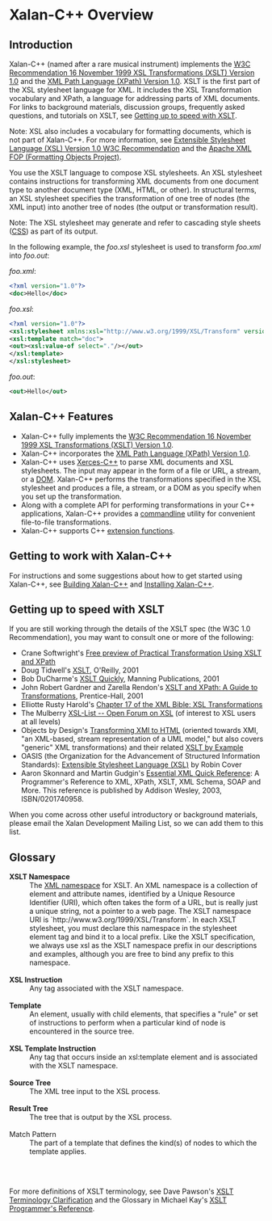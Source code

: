 # Xalan-C++ Overview

## Introduction

Xalan-C++ (named after a rare musical instrument) implements the
[W3C Recommendation 16 November 1999 XSL Transformations (XSLT) Version 1.0](http://www.w3.org/TR/xslt)
and the
[XML Path Language (XPath) Version 1.0](http://www.w3.org/TR/xpath).
XSLT is the first part of the XSL stylesheet language for XML. It includes the XSL
Transformation vocabulary and XPath, a language for addressing parts of XML documents. For links to background materials, 
discussion groups, frequently asked questions, and tutorials on XSLT, see
[Getting up to speed with XSLT](#getting-up-to-speed-with-xslt). 

Note: XSL also includes a vocabulary for formatting documents, which is
not part of Xalan-C++.  For more information, see 
[Extensible Stylesheet Language (XSL) Version 1.0 W3C Recommendation](http://www.w3.org/TR/xsl)
and the [Apache XML FOP (Formatting Objects Project)](http://xmlgraphics.apache.org/fop).

You use the XSLT language to compose XSL stylesheets. An XSL stylesheet
contains instructions for transforming XML documents from one document
type to another document type (XML, HTML, or other). In structural
terms, an XSL stylesheet specifies the transformation of one tree of
nodes (the XML input) into another tree of nodes (the output or
transformation result).

Note: The XSL stylesheet may generate and refer to cascading style
sheets ([CSS](http://www.w3.org/Style/CSS/)) as part of its output.

In the following example, the *foo.xsl* stylesheet is used to transform
*foo.xml* into *foo.out*:

*foo.xml*:

```xml
<?xml version="1.0"?>
<doc>Hello</doc>
```

*foo.xsl*:

```xml
<?xml version="1.0"?> 
<xsl:stylesheet xmlns:xsl="http://www.w3.org/1999/XSL/Transform" version="1.0">
<xsl:template match="doc">
<out><xsl:value-of select="."/></out>
</xsl:template>
</xsl:stylesheet>
```

*foo.out*:

```xml
<out>Hello</out>
```

## Xalan-C++ Features

* Xalan-C++ fully implements the
  [W3C Recommendation 16 November 1999 XSL Transformations (XSLT) Version 1.0](http://www.w3.org/TR/xslt).
* Xalan-C++ incorporates the
  [XML Path Language (XPath) Version 1.0](http://www.w3.org/TR/xpath).
* Xalan-C++ uses [Xerces-C++](http://xerces.apache.org/xerces-c/index.html)
  to parse XML documents and XSL stylesheets.  The input may appear in
  the form of a file or URL, a stream, or a [DOM](http://www.w3.org/DOM). 
  Xalan-C++ performs the transformations specified in the XSL
  stylesheet and produces a file, a stream, or a DOM as you
  specify when you set up the transformation.
* Along with a complete API for performing transformations in your C++
  applications, Xalan-C++ provides a [commandline](commandline.md)
  utility for convenient file-to-file transformations.
* Xalan-C++ supports C++ [extension functions](extensions.md).

## Getting to work with Xalan-C++

For instructions and some suggestions about how to get started using
Xalan-C++, see [Building Xalan-C++](build.md) and
[Installing Xalan-C++](install.md).

## Getting up to speed with XSLT

If you are still working through the details of the XSLT spec (the W3C
1.0 Recommendation), you may want to consult one or more of the
following:

* Crane Softwright's
  [Free preview of Practical Transformation Using XSLT and XPath](http://www.CraneSoftwrights.com/training/)
* Doug Tidwell's [XSLT](http://www.oreilly.com/catalog/xslt/),
  O'Reilly, 2001
* Bob DuCharme's [XSLT Quickly](http://www.manning.com/ducharme/index.html),
  Manning Publications, 2001                 
* John Robert Gardner and Zarella Rendon's 
  [XSLT and XPath: A Guide to Transformations](http://vig.prenhall.com/catalog/academic/product/1,4096,0130404462,00.html),
  Prentice-Hall, 2001                 
* Elliotte Rusty Harold's
  [Chapter 17 of the XML Bible: XSL Transformations](http://www.ibiblio.org/xml/books/bible2/chapters/ch17.html)
* The Mulberry
  [XSL-List -- Open Forum on XSL](http://www.mulberrytech.com/xsl/xsl-list/) 
  (of interest to XSL users at all levels)
* Objects by Design's
  [Transforming XMI to HTML](http://www.objectsbydesign.com/projects/xmi_to_html.html)
  (oriented towards XMI, "an XML-based, stream representation of a UML
  model," but also covers "generic" XML transformations) and their
  related
  [XSLT by Example](http://objectsbydesign.com/projects/xslt/xslt_by_example.html)
* OASIS (the Organization for the Advancement of Structured Information Standards): 
  [Extensible Stylesheet Language (XSL)](http://www.oasis-open.org/cover/xsl.html)
  by Robin Cover
* Aaron Skonnard and Martin Gudgin's 
  [Essential 
   XML Quick Reference](http://www.theserverside.net/tt/books/addisonwesley/EssentialXML/index.tss"):
   A Programmer's Reference to XML, XPath, XSLT, XML Schema, SOAP and
   More. This reference is published by Addison Wesley, 2003, ISBN/0201740958.
        
When you come across other useful introductory or background materials,
please email the Xalan Development Mailing List, so we can add them to
this list.

## Glossary
<dl>
  <dt><strong>XSLT Namespace</strong></dt>
  <dd>The
      <a href="http://www.w3.org/TR/REC-xml-names/">XML namespace</a>
      for XSLT.  An XML namespace is a collection of element and
      attribute names, identified by a Unique Resource Identifier
      (URI), which often takes the form of a URL, but is really just a
      unique string, not a pointer to a web page. The XSLT namespace
      URI is `http://www.w3.org/1999/XSL/Transform`. In each XSLT
      stylesheet, you must declare this namespace in the stylesheet
      element tag and bind it to a local prefix. Like the XSLT
      specification, we always use xsl as the XSLT namespace prefix in
      our descriptions and examples, although you are free to bind any
      prefix to this namespace.</dd>
 <br>
 <dt><strong>XSL Instruction</strong></dt>
 <dd>Any tag associated with the XSLT namespace.</dd>
 <br>        
 <dt><strong>Template</strong></dt>
 <dd>An element, usually with child elements, that specifies a "rule"
     or set of instructions to perform when a  particular kind of
     node is encountered in the source tree.</dd>
 <br>
 <dt><strong>XSL Template Instruction</strong></dt>
 <dd>Any tag that occurs inside an xsl:template element and is associated
     with the XSLT namespace.</dd>
 <br>
 <dt><strong>Source Tree</strong></dt>
 <dd>The XML tree input to the XSL process.</dd>
 <br>
 <dt><strong>Result Tree</strong></dt>
 <dd>The tree that is output by the XSL process.</dd>
 <br>
 <dt>Match Pattern</dt>
 <dd>The part of a template that defines the kind(s) of nodes to which
     the template applies.</dd>
 <br>
</dl>
 <br>

For more definitions of XSLT terminology, see Dave Pawson's
[XSLT Terminology Clarification](http://www.dpawson.co.uk/xsl/xslvocab.html)
and the Glossary in Michael Kay's
[XSLT Programmer's Reference](http://www.wrox.com/Consumer/Store/Details.asp?ISBN=1861003129).
